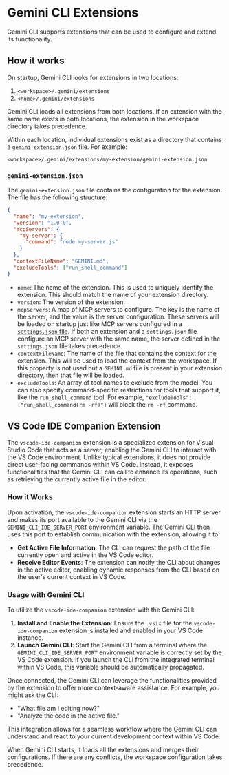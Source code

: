 # Gemini CLI Extensions

Gemini CLI supports extensions that can be used to configure and extend its functionality.

## How it works

On startup, Gemini CLI looks for extensions in two locations:

1.  `<workspace>/.gemini/extensions`
2.  `<home>/.gemini/extensions`

Gemini CLI loads all extensions from both locations. If an extension with the same name exists in both locations, the extension in the workspace directory takes precedence.

Within each location, individual extensions exist as a directory that contains a `gemini-extension.json` file. For example:

`<workspace>/.gemini/extensions/my-extension/gemini-extension.json`

### `gemini-extension.json`

The `gemini-extension.json` file contains the configuration for the extension. The file has the following structure:

```json
{
  "name": "my-extension",
  "version": "1.0.0",
  "mcpServers": {
    "my-server": {
      "command": "node my-server.js"
    }
  },
  "contextFileName": "GEMINI.md",
  "excludeTools": ["run_shell_command"]
}
```

- `name`: The name of the extension. This is used to uniquely identify the extension. This should match the name of your extension directory.
- `version`: The version of the extension.
- `mcpServers`: A map of MCP servers to configure. The key is the name of the server, and the value is the server configuration. These servers will be loaded on startup just like MCP servers configured in a [`settings.json` file](./cli/configuration.md). If both an extension and a `settings.json` file configure an MCP server with the same name, the server defined in the `settings.json` file takes precedence.
- `contextFileName`: The name of the file that contains the context for the extension. This will be used to load the context from the workspace. If this property is not used but a `GEMINI.md` file is present in your extension directory, then that file will be loaded.
- `excludeTools`: An array of tool names to exclude from the model. You can also specify command-specific restrictions for tools that support it, like the `run_shell_command` tool. For example, `"excludeTools": ["run_shell_command(rm -rf)"]` will block the `rm -rf` command.

## VS Code IDE Companion Extension

The `vscode-ide-companion` extension is a specialized extension for Visual Studio Code that acts as a server, enabling the Gemini CLI to interact with the VS Code environment. Unlike typical extensions, it does not provide direct user-facing commands within VS Code. Instead, it exposes functionalities that the Gemini CLI can call to enhance its operations, such as retrieving the currently active file in the editor.

### How it Works

Upon activation, the `vscode-ide-companion` extension starts an HTTP server and makes its port available to the Gemini CLI via the `GEMINI_CLI_IDE_SERVER_PORT` environment variable. The Gemini CLI then uses this port to establish communication with the extension, allowing it to:

-   **Get Active File Information**: The CLI can request the path of the file currently open and active in the VS Code editor.
-   **Receive Editor Events**: The extension can notify the CLI about changes in the active editor, enabling dynamic responses from the CLI based on the user's current context in VS Code.

### Usage with Gemini CLI

To utilize the `vscode-ide-companion` extension with the Gemini CLI:

1.  **Install and Enable the Extension**: Ensure the `.vsix` file for the `vscode-ide-companion` extension is installed and enabled in your VS Code instance.
2.  **Launch Gemini CLI**: Start the Gemini CLI from a terminal where the `GEMINI_CLI_IDE_SERVER_PORT` environment variable is correctly set by the VS Code extension. If you launch the CLI from the integrated terminal within VS Code, this variable should be automatically propagated.

Once connected, the Gemini CLI can leverage the functionalities provided by the extension to offer more context-aware assistance. For example, you might ask the CLI:

-   "What file am I editing now?"
-   "Analyze the code in the active file."

This integration allows for a seamless workflow where the Gemini CLI can understand and react to your current development context within VS Code.

When Gemini CLI starts, it loads all the extensions and merges their configurations. If there are any conflicts, the workspace configuration takes precedence.
